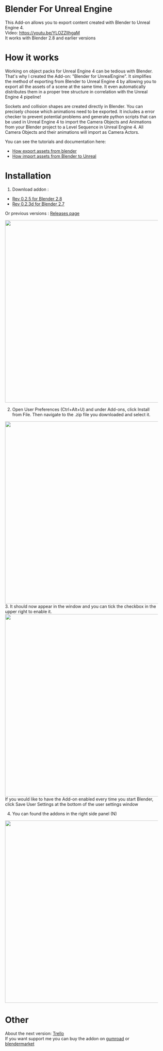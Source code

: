 # Blender For Unreal Engine
This Add-on allows you to export content created with Blender to Unreal Engine 4. 
</br>Video: https://youtu.be/YLOZZIlhgaM
</br>It works with Blender 2.8 and earlier versions

# How it works
Working on object packs for Unreal Engine 4 can be tedious with Blender. That's why I created the Add-on: "Blender for UnrealEngine". It simplifies the method of exporting from Blender to Unreal Engine 4 by allowing you to export all the assets of a scene at the same time. It even automatically distributes them in a proper tree structure in correlation with the Unreal Engine 4 pipeline!

Sockets and collision shapes are created directly in Blender.
You can precisely choose which animations need to be exported.
It includes a error checker to prevent potential problems and generate python scripts that can be used in Unreal Engine 4 to import the Camera Objects and Animations from your Blender project to a Level Sequence in Unreal Engine 4. All Camera Objects and their animations will import as Camera Actors.

You can see the tutorials and documentation here:
  - [How export assets from blender](https://github.com/xavier150/Blender-For-UnrealEngine-Addons/blob/master/Tuto/How%20export%20assets%20from%20Blender.md) </br>
  - [How import assets from Blender to Unreal](https://github.com/xavier150/Blender-For-UnrealEngine-Addons/blob/master/Tuto/How%20import%20assets%20from%20Blender%20to%20Unreal.md)

# Installation
1. Download addon :
- [Rev 0.2.5 for Blender 2.8](https://github.com/xavier150/Blender-For-UnrealEngine-Addons/releases/download/v.0.2.5/blender-for-unrealengine_2.8.zip) 
- [Rev 0.2.3d for Blender 2.7](https://github.com/xavier150/Blender-For-UnrealEngine-Addons/releases/download/v.0.2.3d/blender-for-unrealengine_2.7.zip)

Or previous versions : [Releases page](https://github.com/xavier150/Blender-For-UnrealEngine-Addons/releases)

<img src="https://github.com/xavier150/Blender-For-UnrealEngine-Addons/blob/master/Tuto/DownloadScreen1.jpg" width="600">

2. Open User Preferences (Ctrl+Alt+U) and under Add-ons, click Install from File. Then navigate to the .zip file you downloaded and select it.
<img src="https://github.com/xavier150/Blender-For-UnrealEngine-Addons/blob/master/Tuto/InstallationScreen1.jpg" width="600">
3. It should now appear in the window and you can tick the checkbox in the upper right to enable it.
<img src="https://github.com/xavier150/Blender-For-UnrealEngine-Addons/blob/master/Tuto/InstallationScreen2.jpg" width="600">
If you would like to have the Add-on enabled every time you start Blender, click Save User Settings at the bottom of the user settings window

4. You can found the addons in the right side panel (N)
<img src="https://github.com/xavier150/Blender-For-UnrealEngine-Addons/blob/master/Tuto/InstallationScreen3.jpg" width="600">


# Other
About the next version: [Trello](https://trello.com/b/32g729kg/blender-for-unreal-engine-addon) </br>
If you want support me you can buy the addon on [gumroad](https://gumroad.com/l/blenderforunreal) or [blendermarket](https://blendermarket.com/products/blender-for-unreal-engine)

